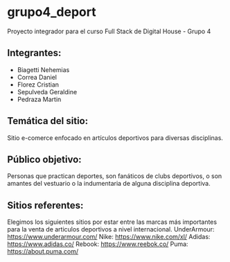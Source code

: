# grupo4_deport
Proyecto integrador para el curso Full Stack de Digital House - Grupo 4 

## Integrantes:
<ul>
  <li>Biagetti Nehemias</li>  
  <li>Correa Daniel</li>  
  <li>Florez Cristian</li>  
  <li>Sepulveda Geraldine</li>  
  <li>Pedraza Martin</li>
</ul>

## Temática del sitio:
  Sitio e-comerce enfocado en artículos deportivos para diversas disciplinas.

## Público objetivo:
  Personas que practican deportes, son fanáticos de clubs deportivos, o son amantes del vestuario o la indumentaria de alguna disciplina deportiva.

## Sitios referentes:
  Elegimos los siguientes sitios por estar entre las marcas más importantes para la venta de articulos deportivos a nivel internacional.
  UnderArmour: https://www.underarmour.com/
  Nike: https://www.nike.com/xl/
  Adidas: https://www.adidas.co/
  Rebook: https://www.reebok.co/
  Puma: https://about.puma.com/
